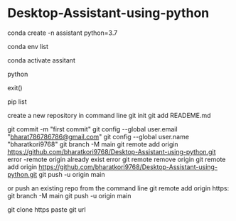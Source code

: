 # Desktop-Assistant-using-python

conda create -n assistant python=3.7

conda env list

conda activate assitant

python

exit()

pip list





 create a new repository in command line 
git init
git add READEME.md

git commit -m "first commit"
git config --global user.email "bharat786786786@gmail.com"
git config --global user.name "bharatkori9768"
git branch -M main
git remote add origin https://github.com/bharatkori9768/Desktop-Assistant-using-python.git
error -remote origin already exist error
git remote remove origin 
git remote add origin https://github.com/bharatkori9768/Desktop-Assistant-using-python.git
git push -u origin main


or push an existing repo from the command line
git remote add origin https:
git branch -M main
git push -u origin main

git clone https paste git url